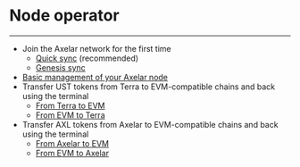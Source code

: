 # Node operator
-----

* Join the Axelar network for the first time
    * [Quick sync](/node/join) (recommended)
    * [Genesis sync](/node/join-genesis)
* [Basic management of your Axelar node](/node/basic)
* Transfer UST tokens from Terra to EVM-compatible chains and back using the terminal
    * [From Terra to EVM](/node/ust-to-evm)
    * [From EVM to Terra](/node/ust-from-evm)
* Transfer AXL tokens from Axelar to EVM-compatible chains and back using the terminal
    * [From Axelar to EVM](/node/axl-to-evm)
    * [From EVM to Axelar](/node/axl-from-evm)
